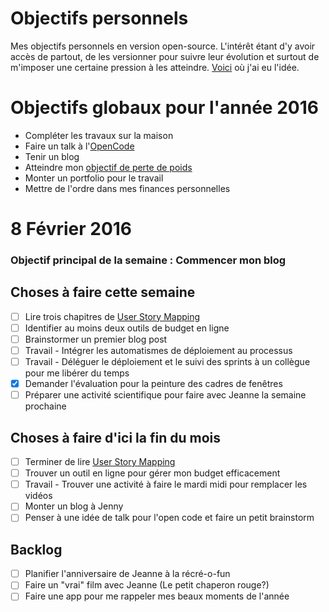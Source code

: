 Objectifs personnels
===
Mes objectifs personnels en version open-source. L'intérêt étant d'y avoir accès de partout, de les versionner pour suivre leur évolution et surtout de m'imposer une certaine pression à les atteindre. [Voici](http://una.im/personal-goals-guide/) où j'ai eu l'idée.

# Objectifs globaux pour l'année 2016
- Compléter les travaux sur la maison
- Faire un talk à l'[OpenCode](http://opencode.ca)
- Tenir un blog
- Atteindre mon [objectif de perte de poids](https://www.fitbit.com/user/24XXLZ)
- Monter un portfolio pour le travail
- Mettre de l'ordre dans mes finances personnelles

# 8 Février 2016

### Objectif principal de la semaine : Commencer mon blog

## Choses à faire cette semaine
- [ ] Lire trois chapitres de [User Story Mapping](https://books.google.ca/books/about/User_Story_Mapping.html?id=W8b-oAEACAAJ&hl=en)
- [ ] Identifier au moins deux outils de budget en ligne
- [ ] Brainstormer un premier blog post
- [ ] Travail - Intégrer les automatismes de déploiement au processus
- [ ] Travail - Déléguer le déploiement et le suivi des sprints à un collègue pour me libérer du temps
- [x] Demander l'évaluation pour la peinture des cadres de fenêtres
- [ ] Préparer une activité scientifique pour faire avec Jeanne la semaine prochaine

## Choses à faire d'ici la fin du mois
- [ ] Terminer de lire [User Story Mapping](https://books.google.ca/books/about/User_Story_Mapping.html?id=W8b-oAEACAAJ&hl=en)
- [ ] Trouver un outil en ligne pour gérer mon budget efficacement
- [ ] Travail - Trouver une activité à faire le mardi midi pour remplacer les vidéos
- [ ] Monter un blog à Jenny
- [ ] Penser à une idée de talk pour l'open code et faire un petit brainstorm

## Backlog
- [ ] Planifier l'anniversaire de Jeanne à la récré-o-fun
- [ ] Faire un "vrai" film avec Jeanne (Le petit chaperon rouge?)
- [ ] Faire une app pour me rappeler mes beaux moments de l'année
